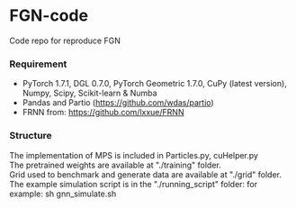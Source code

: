 # FGN-code
Code repo for reproduce FGN

### Requirement
* PyTorch 1.7.1, DGL 0.7.0, PyTorch Geometric 1.7.0, CuPy (latest version), Numpy, Scipy, Scikit-learn & Numba
* Pandas and Partio (https://github.com/wdas/partio)
* FRNN from: https://github.com/lxxue/FRNN

### Structure
The implementation of MPS is included in Particles.py, cuHelper.py </br>
The pretrained weights are available at "./training" folder. </br>
Grid used to benchmark and generate data are available at "./grid" folder. </br>
The example simulation script is in the "./running_script" folder: for example: sh gnn_simulate.sh
